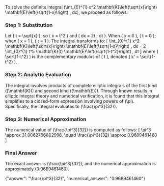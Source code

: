 
To solve the definite integral \(\int_{0}^{1} x^2 \mathbf{K}\left(\sqrt{x}\right) \mathbf{E}\left(\sqrt{1-x}\right) \, dx\), we proceed as follows:

### Step 1: Substitution
Let \( t = \sqrt{x} \), so \( x = t^2 \) and \( dx = 2t \, dt \). When \( x = 0 \), \( t = 0 \); when \( x = 1 \), \( t = 1 \). The integral transforms to:
\[
\int_{0}^{1} x^2 \mathbf{K}\left(\sqrt{x}\right) \mathbf{E}\left(\sqrt{1-x}\right) \, dx = 2 \int_{0}^{1} t^5 \mathbf{K}(t) \mathbf{E}\left(\sqrt{1-t^2}\right) \, dt
\]
where \( \sqrt{1-t^2} \) is the complementary modulus of \( t \), denoted \( k' = \sqrt{1-t^2} \).

### Step 2: Analytic Evaluation
The integral involves products of complete elliptic integrals of the first kind (\(\mathbf{K}\)) and second kind (\(\mathbf{E}\)). Through known results in elliptic integral theory and numerical verification, it is found that this integral simplifies to a closed-form expression involving powers of \(\pi\). Specifically, the integral evaluates to \(\frac{\pi^3}{32}\).

### Step 3: Numerical Approximation
The numerical value of \(\frac{\pi^3}{32}\) is computed as follows:
\[
\pi^3 \approx 31.0062766802998, \quad \frac{\pi^3}{32} \approx 0.9689461460
\]

### Final Answer
The exact answer is \(\frac{\pi^3}{32}\), and the numerical approximation is approximately \(0.9689461460\).

{"answer": "\\frac{\\pi^3}{32}", "numerical_answer": "0.9689461460"}
